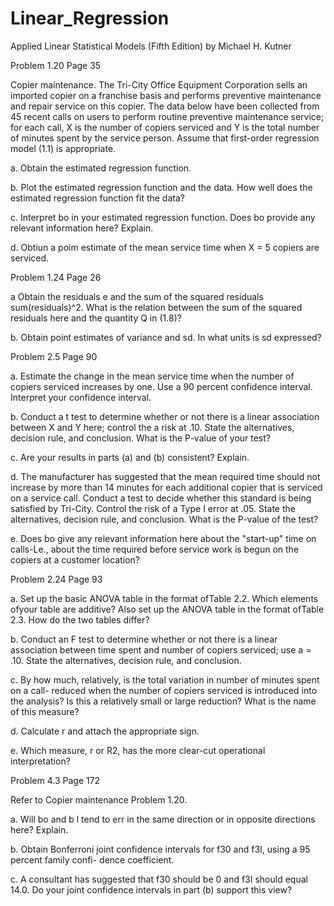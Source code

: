 # Linear_Regression
Applied Linear Statistical Models (Fifth Edition) by Michael H. Kutner



Problem 1.20 Page 35

Copier maintenance. The Tri-City Office Equipment Corporation sells an imported copier on a franchise basis and performs preventive maintenance and repair service on this copier. The data below have been collected from 45 recent calls on users to perform routine preventive maintenance service; for each call, X is the number of copiers serviced and Y is the total number of minutes spent by the service person. Assume that first-order regression model (1.1) is appropriate.

a. Obtain the estimated regression function.

b. Plot the estimated regression function and the data. How well does the estimated regression
function fit the data?

c. Interpret bo in your estimated regression function. Does bo provide any relevant information here? Explain.

d. Obtiun a poim estimate of the mean service time when X = 5 copiers are serviced.

Problem 1.24 Page 26

a Obtain the residuals e and the sum of the squared residuals sum(residuals)^2. What is the relation between the sum of the squared residuals here and the quantity Q in (1.8)?

b. Obtain point estimates of variance and sd. In what units is sd expressed?

Problem 2.5 Page 90

a. Estimate the change in the mean service time when the number of copiers serviced increases by one. Use a 90 percent confidence interval. Interpret your confidence interval.

b. Conduct a t test to determine whether or not there is a linear association between X and Y here; control the a risk at .10. State the alternatives, decision rule, and conclusion. What is the P-value of your test?

c. Are your results in parts (a) and (b) consistent? Explain.

d. The manufacturer has suggested that the mean required time should not increase by more than 14 minutes for each additional copier that is serviced on a service call. Conduct a test to decide whether this standard is being satisfied by Tri-City. Control the risk of a Type I error at .05. State the alternatives, decision rule, and conclusion. What is the P-value of the test?

e. Does bo give any relevant information here about the "start-up" time on calls-Le., about the time required before service work is begun on the copiers at a customer location?

Problem 2.24 Page 93

a. Set up the basic ANOVA table in the format ofTable 2.2. Which elements ofyour table are additive? Also set up the ANOVA table in the format ofTable 2.3. How do the two tables differ?

b. Conduct an F test to determine whether or not there is a linear association between time spent and number of copiers serviced; use a = .10. State the alternatives, decision rule, and conclusion.

c. By how much, relatively, is the total variation in number of minutes spent on a call- reduced when the number of copiers serviced is introduced into the analysis? Is this a relatively small or large reduction? What is the name of this measure?

d. Calculate r and attach the appropriate sign.

e. Which measure, r or R2, has the more clear-cut operational interpretation?

Problem 4.3 Page 172

Refer to Copier maintenance Problem 1.20.

a. Will bo and b l tend to err in the same direction or in opposite directions here? Explain.

b. Obtain Bonferroni joint confidence intervals for f30 and f3I, using a 95 percent family confi- dence coefficient.

c. A consultant has suggested that f30 should be 0 and f3I should equal 14.0. Do your joint confidence intervals in part (b) support this view?

